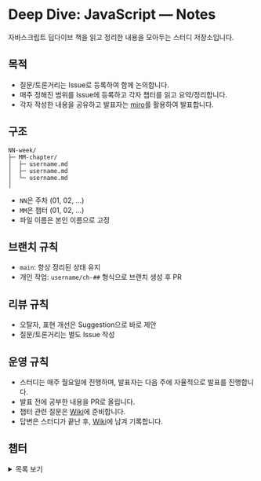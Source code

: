 # Deep Dive: JavaScript — Notes

자바스크립트 딥다이브 책을 읽고 정리한 내용을 모아두는 스터디 저장소입니다.

## 목적

- 질문/토론거리는 Issue로 등록하여 함께 논의합니다.
- 매주 정해진 범위를 Issue에 등록하고 각자 챕터를 읽고 요약/정리합니다.
- 각자 작성한 내용을 공유하고 발표자는 [miro](https://miro.com/app/board/uXjVJJjEaDQ=/?share_link_id=945163453782)를 활용하여 발표합니다.

## 구조

```plaintext
NN-week/
├─ MM-chapter/
│  ├─ username.md
│  ├─ username.md
│  └─ username.md
│
```

- `NN`은 주차 (01, 02, …)
- `MM`은 챕터 (01, 02, …)
- 파일 이름은 본인 이름으로 고정

## 브랜치 규칙

- `main`: 항상 정리된 상태 유지
- 개인 작업: `username/ch-##` 형식으로 브랜치 생성 후 PR

## 리뷰 규칙

- 오탈자, 표현 개선은 Suggestion으로 바로 제안
- 질문/토론거리는 별도 Issue 작성

## 운영 규칙

- 스터디는 매주 월요일에 진행하며, 발표자는 다음 주에 자율적으로 발표를 진행합니다.
- 발표 전에 공부한 내용을 PR로 올립니다.
- 챕터 관련 질문은 [Wiki](https://github.com/DeepDive-JS/deep-dive-js-notes/wiki)에 준비합니다.
- 답변은 스터디가 끝난 후, [Wiki](https://github.com/DeepDive-JS/deep-dive-js-notes/wiki)에 남겨 기록합니다.

## 챕터

<details>
  <summary>목록 보기</summary>

- ~~01장 프로그래밍~~
- ~~02장 자바스크립트란~~
- ~~03장 자바스크립트 개발 환경과 실행 방법~~
- ~~04장 변수~~
- ~~05장 표현식과 문~~
- ~~06장 데이터 타입~~
- ~~07장 연산자~~
- ~~08장 제어문~~
- ~~09장 타입 변환과 단축 평가~~
- ~~10장 객체 리터럴~~
- ~~11장 원시 값과 객체의 비교~~
- ~~12장 함수~~
- ~~13장 스코프~~
- ~~14장 전역 변수의 문제점~~
- ~~15장 let, const 키워드와 블록 레벨 스코프~~
- ~~18장 함수와 일급 객체~~
- ~~19장 프로토타입~~
- 21장 빌트인 객체
- 22장 this
- 23장 실행 컨텍스트
- 24장 클로저
- 25장 클래스
- 26장 ES6 함수의 추가 기능
- 27장 배열
- 35장 스프레드 문법
- 36장 디스트럭처링 할당
- 38장 브라우저의 렌더링 과정
- 39장 DOM
- 40장 이벤트
- 41장 타이머
- 42장 비동기 프로그래밍
- 45장 프로미스
- 47장 에러 처리
- 48장 모듈

</details>
